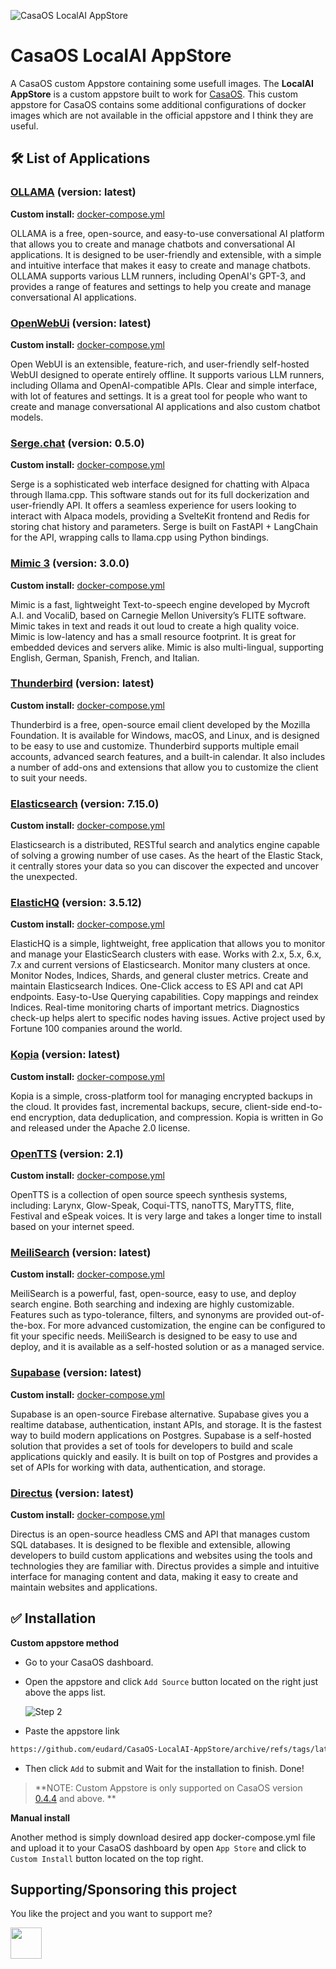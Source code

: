 ![CasaOS LocalAI AppStore](./banner.png)

# CasaOS LocalAI AppStore

A CasaOS custom Appstore containing some usefull images.
The **LocalAI AppStore** is a custom appstore built to work for [CasaOS](https://github.com/IceWhaleTech/CasaOS).
This custom appstore for CasaOS contains some additional configurations of docker images which are not available in the official appstore and I think they are useful.

## 🛠 List of Applications

### **[OLLAMA](https://ollama.com/)** (version: latest)

**Custom install:** [docker-compose.yml](https://raw.githubusercontent.com/schlemahz/CasaOS-LocalAI-AppStore/master/Apps/ollama/docker-compose.yml)

OLLAMA is a free, open-source, and easy-to-use conversational AI platform that allows you to create and manage chatbots and conversational AI applications. It is designed to be user-friendly and extensible, with a simple and intuitive interface that makes it easy to create and manage chatbots. OLLAMA supports various LLM runners, including OpenAI's GPT-3, and provides a range of features and settings to help you create and manage conversational AI applications.

### **[OpenWebUi](https://github.com/open-webui/open-webui)** (version: latest)

**Custom install:** [docker-compose.yml](https://raw.githubusercontent.com/schlemahz/CasaOS-LocalAI-AppStore/master/Apps/openwebui/docker-compose.yml)

Open WebUI is an extensible, feature-rich, and user-friendly self-hosted WebUI designed to operate entirely offline. It supports various LLM runners, including Ollama and OpenAI-compatible APIs. Clear and simple interface, with lot of features and settings. It is a great tool for people who want to create and manage conversational AI applications and also custom chatbot models.

### **[Serge.chat](https://github.com/serge-chat/serge)** (version: 0.5.0)

**Custom install:** [docker-compose.yml](https://raw.githubusercontent.com/schlemahz/CasaOS-LocalAI-AppStore/master/Apps/serge/docker-compose.yml)

Serge is a sophisticated web interface designed for chatting with Alpaca through llama.cpp. This software stands out for its full dockerization and user-friendly API. It offers a seamless experience for users looking to interact with Alpaca models, providing a SvelteKit frontend and Redis for storing chat history and parameters. Serge is built on FastAPI + LangChain for the API, wrapping calls to llama.cpp using Python bindings.

### **[Mimic 3](https://mycroft-ai.gitbook.io/docs/mycroft-technologies/mimic-tts/mimic-3)** (version: 3.0.0)

**Custom install:** [docker-compose.yml](https://raw.githubusercontent.com/schlemahz/CasaOS-LocalAI-AppStore/master/Apps/microftmimic3/docker-compose.yml)

Mimic is a fast, lightweight Text-to-speech engine developed by Mycroft A.I. and VocaliD, based on Carnegie Mellon University’s FLITE software. Mimic takes in text and reads it out loud to create a high quality voice. Mimic is low-latency and has a small resource footprint. It is great for embedded devices and servers alike. Mimic is also multi-lingual, supporting English, German, Spanish, French, and Italian.

### **[Thunderbird](https://www.thunderbird.net/)** (version: latest)

**Custom install:** [docker-compose.yml](https://raw.githubusercontent.com/schlemahz/CasaOS-LocalAI-AppStore/master/Apps/thunderbird/docker-compose.yml)

Thunderbird is a free, open-source email client developed by the Mozilla Foundation. It is available for Windows, macOS, and Linux, and is designed to be easy to use and customize. Thunderbird supports multiple email accounts, advanced search features, and a built-in calendar. It also includes a number of add-ons and extensions that allow you to customize the client to suit your needs.

### **[Elasticsearch](https://www.elastic.co/elasticsearch/)** (version: 7.15.0)

**Custom install:** [docker-compose.yml](https://raw.githubusercontent.com/schlemahz/CasaOS-LocalAI-AppStore/master/Apps/elasticsearch/docker-compose.yml)

Elasticsearch is a distributed, RESTful search and analytics engine capable of solving a growing number of use cases. As the heart of the Elastic Stack, it centrally stores your data so you can discover the expected and uncover the unexpected.

### **[ElasticHQ](https://github.com/ElasticHQ/elasticsearch-HQ)** (version: 3.5.12)

**Custom install:** [docker-compose.yml](https://raw.githubusercontent.com/schlemahz/CasaOS-LocalAI-AppStore/master/Apps/elastichq/docker-compose.yml)

ElasticHQ is a simple, lightweight, free application that allows you to monitor and manage your ElasticSearch clusters with ease. Works with 2.x, 5.x, 6.x, 7.x and current versions of Elasticsearch. Monitor many clusters at once. Monitor Nodes, Indices, Shards, and general cluster metrics. Create and maintain Elasticsearch Indices. One-Click access to ES API and cat API endpoints. Easy-to-Use Querying capabilities. Copy mappings and reindex Indices. Real-time monitoring charts of important metrics. Diagnostics check-up helps alert to specific nodes having issues. Active project used by Fortune 100 companies around the world.

### **[Kopia](https://kopia.io/)** (version: latest)

**Custom install:** [docker-compose.yml](https://raw.githubusercontent.com/schlemahz/CasaOS-LocalAI-AppStore/master/Apps/kopia/docker-compose.yml)

Kopia is a simple, cross-platform tool for managing encrypted backups in the cloud. It provides fast, incremental backups, secure, client-side end-to-end encryption, data deduplication, and compression. Kopia is written in Go and released under the Apache 2.0 license.

### **[OpenTTS](https://github.com/synesthesiam/opentts)** (version: 2.1)

**Custom install:** [docker-compose.yml](https://raw.githubusercontent.com/schlemahz/CasaOS-LocalAI-AppStore/master/Apps/opentts/docker-compose.yml)

OpenTTS is a collection of open source speech synthesis systems, including:
Larynx, Glow-Speak, Coqui-TTS, nanoTTS, MaryTTS, flite, Festival and eSpeak voices. It is very large and takes a longer time to install based on your internet speed.

### **[MeiliSearch](https://www.meilisearch.com/)** (version: latest)

**Custom install:** [docker-compose.yml](https://raw.githubusercontent.com/schlemahz/CasaOS-LocalAI-AppStore/master/Apps/meilisearch/docker-compose.yml)

MeiliSearch is a powerful, fast, open-source, easy to use, and deploy search engine. Both searching and indexing are highly customizable. Features such as typo-tolerance, filters, and synonyms are provided out-of-the-box. For more advanced customization, the engine can be configured to fit your specific needs. MeiliSearch is designed to be easy to use and deploy, and it is available as a self-hosted solution or as a managed service.

### **[Supabase](https://supabase.io/)** (version: latest)

**Custom install:** [docker-compose.yml](https://raw.githubusercontent.com/schlemahz/CasaOS-LocalAI-AppStore/master/Apps/supabase/docker-compose.yml)

Supabase is an open-source Firebase alternative. Supabase gives you a realtime database, authentication, instant APIs, and storage. It is the fastest way to build modern applications on Postgres. Supabase is a self-hosted solution that provides a set of tools for developers to build and scale applications quickly and easily. It is built on top of Postgres and provides a set of APIs for working with data, authentication, and storage.

### **[Directus](https://directus.io/)** (version: latest)

**Custom install:** [docker-compose.yml](https://raw.githubusercontent.com/schlemahz/CasaOS-LocalAI-AppStore/master/Apps/directus/docker-compose.yml)

Directus is an open-source headless CMS and API that manages custom SQL databases. It is designed to be flexible and extensible, allowing developers to build custom applications and websites using the tools and technologies they are familiar with. Directus provides a simple and intuitive interface for managing content and data, making it easy to create and maintain websites and applications.

## ✅ Installation

**Custom appstore method**

- Go to your CasaOS dashboard.

- Open the appstore and click `Add Source` button located on the right just above the apps list.

  ![Step 2](./tip-2.jpg)

- Paste the appstore link

```bash
https://github.com/eudard/CasaOS-LocalAI-AppStore/archive/refs/tags/latest.zip
```

- Then click `Add` to submit and Wait for the installation to finish. Done!

> **NOTE: Custom Appstore is only supported on CasaOS version [0.4.4](https://blog.casaos.io/blog/32.html) and above. **

**Manual install**

Another method is simply download desired app docker-compose.yml file and upload it to your CasaOS dashboard by open `App Store` and click to `Custom Install` button located on the top right.

## Supporting/Sponsoring this project

You like the project and you want to support me?

[<img src="https://github.md0.eu/uploads/donate-button.svg" height="50">](https://www.paypal.com/donate/?hosted_button_id=7XXMAR2GYQ6BE)

